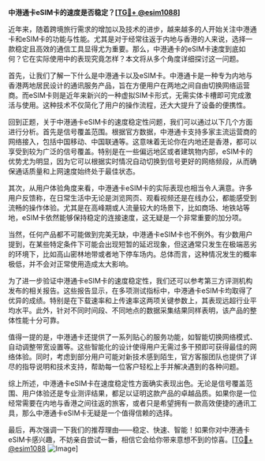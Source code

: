 **中港通卡eSIM卡的速度是否稳定？[[TG💪+ @esim1088](https://t.me/s/esim1088)]**

近年来，随着跨境旅行需求的增加以及技术的进步，越来越多的人开始关注中港通卡和eSIM卡的功能与性能。尤其是对于经常往返于内地与香港的人来说，选择一款稳定且高效的通信工具显得尤为重要。那么，中港通卡的eSIM卡速度到底如何？它在实际使用中的表现究竟怎样？本文将从多个角度详细探讨这一问题。

首先，让我们了解一下什么是中港通卡以及eSIM卡。中港通卡是一种专为内地与香港两地居民设计的通讯服务产品，旨在方便用户在两地之间自由切换网络运营商。而eSIM卡则是近年来新兴的一种虚拟SIM卡形式，无需实体卡槽即可完成激活与使用。这种技术不仅简化了用户的操作流程，还大大提升了设备的便携性。

回到正题，关于中港通卡eSIM卡的速度稳定性问题，我们可以通过以下几个方面进行分析。首先是信号覆盖范围。根据官方数据，中港通卡支持多家主流运营商的网络接入，包括中国移动、中国联通等。这意味着无论你在内地还是香港，都可以享受到较为广泛的信号覆盖。特别是在一些偏远地区或者建筑物内部，eSIM卡的优势尤为明显，因为它可以根据实时情况自动切换到信号更好的网络频段，从而确保通话质量和上网速度始终处于最佳状态。

其次，从用户体验角度来看，中港通卡eSIM卡的实际表现也相当令人满意。许多用户反馈称，在日常生活中无论是浏览网页、观看视频还是在线办公，都能感受到流畅的操作体验。尤其是在高峰期或人流量较大的场景下，比如商场、地铁站等地，eSIM卡依然能够保持稳定的连接速度，这无疑是一个非常重要的加分项。

当然，任何产品都不可能做到完美无缺，中港通卡eSIM卡也不例外。有少数用户提到，在某些特定条件下可能会出现短暂的延迟现象，但这通常只发生在极端恶劣的环境下，比如高山密林地带或者地下停车场内。总体而言，这种情况发生的概率极低，并不会对正常使用造成太大影响。

为了进一步验证中港通卡eSIM卡的速度稳定性，我们还可以参考第三方评测机构发布的相关报告。这些报告显示，在多项测试指标中，中港通卡eSIM卡均取得了优异的成绩。特别是在下载速率和上传速率这两项关键参数上，其表现远超行业平均水平。此外，针对不同时间段、不同地点的数据采集结果同样表明，该产品的整体性能十分可靠。

值得一提的是，中港通卡还提供了一系列贴心的服务功能，如智能切换网络模式、自动调整带宽设置等。这些智能化的设计使得用户无需过多干预即可获得最佳的网络体验。同时，考虑到部分用户可能对新技术感到陌生，官方客服团队也提供了详尽的指导说明和技术支持，帮助每一位客户轻松上手并解决遇到的各种问题。

综上所述，中港通卡eSIM卡在速度稳定性方面确实表现出色。无论是信号覆盖范围、用户体验还是专业测评结果，都足以证明这款产品的卓越品质。如果你是一位经常需要在内地与香港之间往返的旅客，或者只是希望拥有一款高效便捷的通讯工具，那么中港通卡eSIM卡无疑是一个值得信赖的选择。

最后，再次强调一下我们的推荐理由——稳定、快速、智能！如果你对中港通卡eSIM卡感兴趣，不妨亲自尝试一番，相信它会给你带来意想不到的惊喜。[[TG💪+ @esim1088](https://t.me/s/esim1088) ![Image](https://i.postimg.cc/4NQfJmqS/Snipaste-2025-05-13-00-14-12.png)]